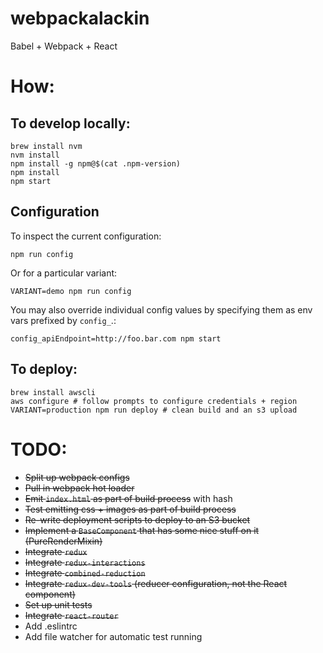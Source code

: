 # webpackalackin
Babel + Webpack + React

# How:
## To develop locally:
```
brew install nvm
nvm install
npm install -g npm@$(cat .npm-version)
npm install
npm start
```

## Configuration

To inspect the current configuration:

```
npm run config
```

Or for a particular variant:

```
VARIANT=demo npm run config
```

You may also override individual config values by specifying them as env vars prefixed by `config_`.:

```
config_apiEndpoint=http://foo.bar.com npm start
```

## To deploy:
```
brew install awscli
aws configure # follow prompts to configure credentials + region
VARIANT=production npm run deploy # clean build and an s3 upload
```

# TODO:
* ~~Split up webpack configs~~
* ~~Pull in webpack hot loader~~
* ~~Emit `index.html` as part of build process~~ with hash
* ~~Test emitting css + images as part of build process~~
* ~~Re-write deployment scripts to deploy to an S3 bucket~~
* ~~Implement a `BaseComponent` that has some nice stuff on it (PureRenderMixin)~~
* ~~Integrate `redux`~~
* ~~Integrate `redux-interactions`~~
* ~~Integrate `combined-reduction`~~
* ~~Integrate `redux-dev-tools` (reducer configuration, not the React component)~~
* ~~Set up unit tests~~
* ~~Integrate `react-router`~~
* Add .eslintrc
* Add file watcher for automatic test running
